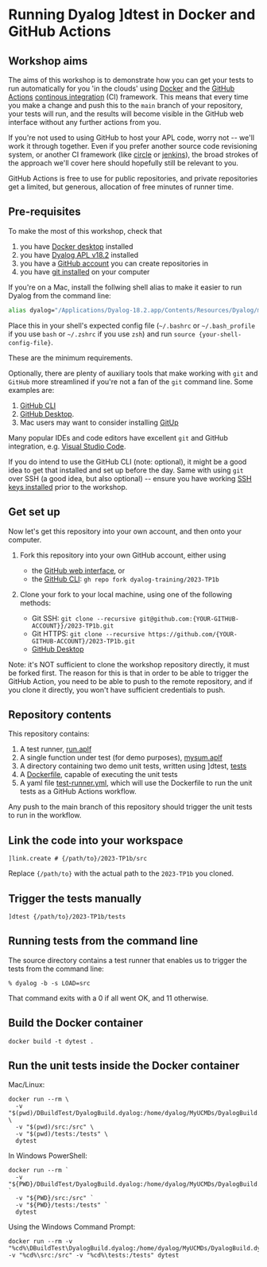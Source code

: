 # Running Dyalog ]dtest in Docker and GitHub Actions

## Workshop aims

The aims of this workshop is to demonstrate how you can get your tests to run automatically for you 'in the clouds' using [Docker](https://www.docker.com/) and the [GitHub Actions](https://github.com/features/actions) [continous integration](https://en.wikipedia.org/wiki/Continuous_integration) (CI) framework. This means that every time you make a change and push this to the `main` branch of your repository, your tests will run, and the results will become visible in the GitHub web interface without any further actions from you.

If you're not used to using GitHub to host your APL code, worry not -- we'll work it through together. Even if you prefer another source code revisioning system, or another CI framework (like [circle](https://circleci.com/) or [jenkins](https://www.jenkins.io/)), the broad strokes of the approach we'll cover here should hopefully still be relevant to you.

GitHub Actions is free to use for public repositories, and private repositories get a limited, but generous, allocation of free minutes of runner time.

## Pre-requisites

To make the most of this workshop, check that

1. you have [Docker desktop](https://www.docker.com/products/docker-desktop/) installed
2. you have [Dyalog APL v18.2](https://www.dyalog.com/download-zone.htm) installed
3. you have a [GitHub account](https://github.com/join) you can create repositories in
4. you have [git installed](https://github.com/git-guides/install-git) on your computer

If you're on a Mac, install the follwing shell alias to make it easier to run Dyalog from the command line:
```sh
alias dyalog="/Applications/Dyalog-18.2.app/Contents/Resources/Dyalog/mapl"
```

Place this in your shell's expected config file (`~/.bashrc` or `~/.bash_profile` if you use `bash` or `~/.zshrc` if you use `zsh`) and run `source {your-shell-config-file}`.

These are the minimum requirements.

Optionally, there are plenty of auxiliary tools that make working with `git` and `GitHub` more streamlined if you're not a fan of the `git` command line. Some examples are:

1. [GitHub CLI](https://cli.github.com/)
2. [GitHub Desktop](https://docs.github.com/en/desktop/installing-and-authenticating-to-github-desktop/installing-github-desktop). 
3. Mac users may want to consider installing [GitUp](https://gitup.co/)

Many popular IDEs and code editors have excellent `git` and GitHub integration, e.g. [Visual Studio Code](https://code.visualstudio.com/docs/sourcecontrol/overview).

If you do intend to use the GitHub CLI (note: optional), it might be a good idea to get that installed and set up before the day. Same with using `git` over SSH (a good idea, but also optional) -- ensure you have working [SSH keys installed](https://docs.github.com/en/authentication/connecting-to-github-with-ssh/adding-a-new-ssh-key-to-your-github-account) prior to the workshop.

## Get set up

Now let's get this repository into your own account, and then onto your computer.

1. Fork this repository into your own GitHub account, either using
    * the [GitHub web interface](https://docs.github.com/en/repositories/creating-and-managing-repositories/cloning-a-repository), or
    * the [GitHub CLI](https://cli.github.com/): `gh repo fork dyalog-training/2023-TP1b`

2. Clone your fork to your local machine, using one of the following methods:
    * Git SSH: `git clone --recursive git@github.com:{YOUR-GITHUB-ACCOUNT}}/2023-TP1b.git`
    * Git HTTPS: `git clone --recursive https://github.com/{YOUR-GITHUB-ACCOUNT}/2023-TP1b.git`
    * [GitHub Desktop](https://docs.github.com/en/desktop/adding-and-cloning-repositories/cloning-a-repository-from-github-to-github-desktop)

Note: it's NOT sufficient to clone the workshop repository directly, it must be forked first. The reason for this is that in order to be able to trigger the GitHub Action, you need to be able to push to the remote repository, and if you clone it directly, you won't have sufficient credentials to push.

## Repository contents

This repository contains:

1. A test runner, [run.aplf](https://github.com/dyalog-training/2023-TP1b/blob/main/src/run.aplf)
2. A single function under test (for demo purposes), [mysum.aplf](https://github.com/dyalog-training/2023-TP1b/blob/main/src/mysum.aplf)
3. A directory containing two demo unit tests, written using ]dtest, [tests](https://github.com/dyalog-training/2023-TP1b/tree/main/tests)
4. A [Dockerfile](https://github.com/dyalog-training/2023-TP1b/blob/main/Dockerfile), capable of executing the unit tests
5. A yaml file [test-runner.yml](https://github.com/dyalog-training/2023-TP1b/blob/main/.github/workflows/test-runner.yml), which will use the Dockerfile to run the unit tests as a GitHub Actions workflow.

Any push to the main branch of this repository should trigger the unit tests to run in the workflow.

## Link the code into your workspace

    ]link.create # {/path/to}/2023-TP1b/src

Replace `{/path/to}` with the actual path to the `2023-TP1b` you cloned.

## Trigger the tests manually

    ]dtest {/path/to}/2023-TP1b/tests

## Running tests from the command line

The source directory contains a test runner that enables us to trigger the tests from the command line:

```
% dyalog -b -s LOAD=src
```
That command exits with a 0 if all went OK, and 11 otherwise.


## Build the Docker container

```
docker build -t dytest .
```

## Run the unit tests inside the Docker container

Mac/Linux:
```
docker run --rm \
  -v "$(pwd)/DBuildTest/DyalogBuild.dyalog:/home/dyalog/MyUCMDs/DyalogBuild.dyalog" \
  -v "$(pwd)/src:/src" \
  -v "$(pwd)/tests:/tests" \
  dytest
```

In Windows PowerShell:
```
docker run --rm `
  -v "${PWD}/DBuildTest/DyalogBuild.dyalog:/home/dyalog/MyUCMDs/DyalogBuild.dyalog" `
  -v "${PWD}/src:/src" `
  -v "${PWD}/tests:/tests" `
  dytest
```

Using the Windows Command Prompt:
```
docker run --rm -v "%cd%\DBuildTest\DyalogBuild.dyalog:/home/dyalog/MyUCMDs/DyalogBuild.dyalog" -v "%cd%\src:/src" -v "%cd%\tests:/tests" dytest
```

